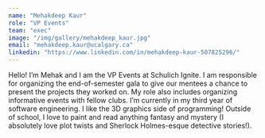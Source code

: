 ```yaml
---
name: "Mehakdeep Kaur"
role: "VP Events"
team: "exec"
image: "/img/gallery/mehakdeep_kaur.jpg"
email: "mehakdeep.kaur@ucalgary.ca"
linkedin: "https://www.linkedin.com/in/mehakdeep-kaur-507825296/"
---
```


Hello! I’m Mehak and I am the VP Events at Schulich Ignite. I am responsible for organizing the end-of-semester gala to give our mentees a chance to present the projects they worked on. My role also includes organizing informative events with fellow clubs. I’m currently in my third year of software engineering. I like the 3D graphics side of programming! Outside of school, I love to paint and read anything fantasy and mystery (I absolutely love plot twists and Sherlock Holmes-esque detective stories!).